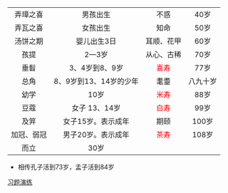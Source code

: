 
<table>
    <tr align="center">
        <td>弄璋之喜</td>
        <td>男孩出生</td>
        <td>不惑</td>
        <td>40岁</td>
    </tr>
    <tr align="center">
        <td>弄瓦之喜</td>
        <td>女孩出生</td>
        <td>知命</td>
        <td>50岁</td>
    </tr>
    <tr align="center">
        <td>汤饼之期</td>
        <td>婴儿出生3日</td>
        <td>耳顺、花甲</td>
    	<td>60岁</td>
	</tr>
    <tr align="center">
    	<td>孩提</td>
    	<td>2—3岁</td>
    	<td>从心、古稀</td>
    	<td>70岁</td>
	</tr>
    <tr align="center">
    	<td>垂髫</td>
    	<td>3、4岁到8、9岁</td>
    	<td><font color=red>喜寿</font></td>
    	<td>77岁</td>
	</tr>
    <tr align="center">
    	<td>总角</td>
    	<td>8、9岁到13、14岁的少年</td>
    	<td>耄耋</td>
    	<td>八九十岁</td>
	</tr>
    <tr align="center">
    	<td>幼学</td>
    	<td>10岁</td>
    	<td><font color=red>米寿</font></td>
    	<td>88岁</td>
	</tr>
    <tr align="center">
    	<td>豆蔻</td>
    	<td>女子 13、14岁</td>
    	<td><font color=red>白寿</font></td>
    	<td>99岁</td>
	</tr>
    <tr align="center">
    	<td>及笄</td>
    	<td>女子15岁。表示成年</td>
    	<td>期颐</td>
    	<td>100岁</td>
	</tr>
    <tr align="center">
    	<td>加冠、弱冠</td>
    	<td>男子20岁。表示成年</td>
    	<td><font color=red>茶寿</font></td>
    	<td>108岁</td>
	</tr>
    <tr align="center">
    	<td>而立</td>
    	<td>30岁</td>
    	<td></td>
    	<td></td>
	</tr>
</table>

- 相传孔子活到73岁，孟子活到84岁

[习题演练](lsrw/guide)